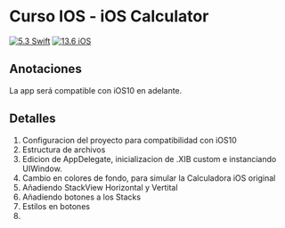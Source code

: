# Curso IOS - iOS Calculator

[![5.3 Swift](https://img.shields.io/badge/Swift-5.3-green.svg)](https://github.com/Naereen/badges)
[![13.6 iOS](https://img.shields.io/badge/iOS-13x+-blue.svg)](https://github.com/Naereen/badges)

## Anotaciones
La app será compatible con iOS10 en adelante.

## Detalles
1. Configuracion del proyecto para compatibilidad con iOS10
2. Estructura de archivos
3. Edicion de AppDelegate, inicializacion de .XIB custom e instanciando UIWindow.
4. Cambio en colores de fondo, para simular la Calculadora iOS original
5. Añadiendo StackView Horizontal y Vertital
6. Añadiendo botones a los Stacks
7. Estilos en botones
8. 
